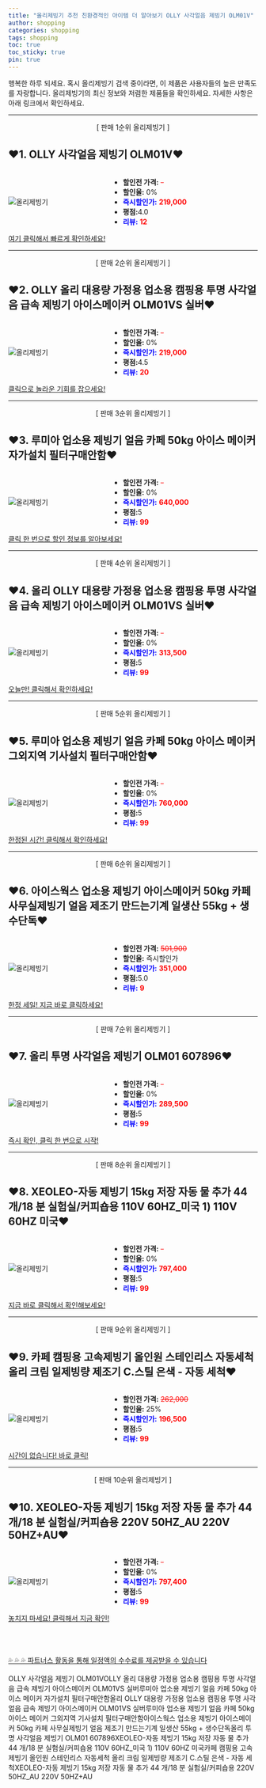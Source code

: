 ```yaml
---
title: "올리제빙기 추천 친환경적인 아이템 더 알아보기 OLLY 사각얼음 제빙기 OLM01V"
author: shopping
categories: shopping
tags: shopping
toc: true
toc_sticky: true
pin: true
---
```

행복한 하루 되세요. 혹시 올리제빙기 검색 중이라면, 이 제품은 사용자들의 높은 만족도를 자랑합니다. 올리제빙기의 최신 정보와 저렴한 제품들을 확인하세요. 자세한 사항은 아래 링크에서 확인하세요.

---
<p class="toplist" style="margin: 0 auto; display: block; width: fit-content;">[ 판매 1순위 올리제빙기 ]</p>

<h2><strong>❤️1. OLLY 사각얼음 제빙기 OLM01V❤️</strong></h2>

<div style="display: flex; align-items: center;">
    <div style="flex: 0.4;">
        <img src="https://thumbnail9.coupangcdn.com/thumbnails/remote/230x230ex/image/retail/images/76009604351366-e83f962e-94d7-4c75-86ce-3af175acf46a.jpg" alt="올리제빙기" style="max-width: 100%;">
    </div>
    <div style="flex: 0.6; margin-left: 10px;">
        <ul>
            <li><strong>할인전 가격:</strong> <del style="color: red;">-</del></li>
            <li><strong>할인율:</strong> 0%</li>
            <li><span style='color:blue'><strong>즉시할인가:</strong></span> <span style='color:red'><strong>219,000</strong></span></li>
            <li><strong>평점:</strong>4.0</li>
            <li><span style='color:blue'><strong>리뷰:</strong></span> <span style='color:red'><strong>12</strong></span></li>
        </ul>
    </div>
</div>
<div class="center">
    <a href="https://William4Davisa.github.io?lptag=AF9450613&subid=githubio&pageKey=5829945710&traceid=V0-153&itemId=10085754803&vendorItemId=77368608137" class="myButton">
        여기 클릭해서 빠르게 확인하세요!
    </a>
</div>


---
<p class="toplist" style="margin: 0 auto; display: block; width: fit-content;">[ 판매 2순위 올리제빙기 ]</p>

<h2><strong>❤️2. OLLY 올리 대용량 가정용 업소용 캠핑용 투명 사각얼음 급속 제빙기 아이스메이커 OLM01VS 실버❤️</strong></h2>

<div style="display: flex; align-items: center;">
    <div style="flex: 0.4;">
        <img src="https://thumbnail8.coupangcdn.com/thumbnails/remote/230x230ex/image/vendor_inventory/b3e2/e3e0630de90b5da89be49f4a565a0f01d67c9397795f8f26022dedbf00b4.jpg" alt="올리제빙기" style="max-width: 100%;">
    </div>
    <div style="flex: 0.6; margin-left: 10px;">
        <ul>
            <li><strong>할인전 가격:</strong> <del style="color: red;">-</del></li>
            <li><strong>할인율:</strong> 0%</li>
            <li><span style='color:blue'><strong>즉시할인가:</strong></span> <span style='color:red'><strong>219,000</strong></span></li>
            <li><strong>평점:</strong>4.5</li>
            <li><span style='color:blue'><strong>리뷰:</strong></span> <span style='color:red'><strong>20</strong></span></li>
        </ul>
    </div>
</div>
<div class="center">
    <a href="https://William4Davisa.github.io?lptag=AF9450613&subid=githubio&pageKey=7339681713&traceid=V0-153&itemId=18861792164&vendorItemId=86341740236" class="myButton">
        클릭으로 놀라운 기회를 잡으세요!
    </a>
</div>


---
<p class="toplist" style="margin: 0 auto; display: block; width: fit-content;">[ 판매 3순위 올리제빙기 ]</p>

<h2><strong>❤️3. 루미아 업소용 제빙기 얼음 카페 50kg 아이스 메이커 자가설치 필터구매안함❤️</strong></h2>

<div style="display: flex; align-items: center;">
    <div style="flex: 0.4;">
        <img src="https://thumbnail9.coupangcdn.com/thumbnails/remote/230x230ex/image/vendor_inventory/25bb/7fb963b43306bdcac325c56961e5981dfb363bccd0b7c1c4a29364112333.jpg" alt="올리제빙기" style="max-width: 100%;">
    </div>
    <div style="flex: 0.6; margin-left: 10px;">
        <ul>
            <li><strong>할인전 가격:</strong> <del style="color: red;">-</del></li>
            <li><strong>할인율:</strong> 0%</li>
            <li><span style='color:blue'><strong>즉시할인가:</strong></span> <span style='color:red'><strong>640,000</strong></span></li>
            <li><strong>평점:</strong>5</li>
            <li><span style='color:blue'><strong>리뷰:</strong></span> <span style='color:red'><strong>99</strong></span></li>
        </ul>
    </div>
</div>
<div class="center">
    <a href="https://William4Davisa.github.io?lptag=AF9450613&subid=githubio&pageKey=6687440462&traceid=V0-153&itemId=15442851450&vendorItemId=82122525826" class="myButton">
        클릭 한 번으로 할인 정보를 알아보세요!
    </a>
</div>


---
<p class="toplist" style="margin: 0 auto; display: block; width: fit-content;">[ 판매 4순위 올리제빙기 ]</p>

<h2><strong>❤️4. 올리 OLLY 대용량 가정용 업소용 캠핑용 투명 사각얼음 급속 제빙기 아이스메이커 OLM01VS 실버❤️</strong></h2>

<div style="display: flex; align-items: center;">
    <div style="flex: 0.4;">
        <img src="https://thumbnail6.coupangcdn.com/thumbnails/remote/230x230ex/image/vendor_inventory/12aa/10cfc783baef1cc94caaa7eea220f1abdca96671320c30eee67d9f927169.jpg" alt="올리제빙기" style="max-width: 100%;">
    </div>
    <div style="flex: 0.6; margin-left: 10px;">
        <ul>
            <li><strong>할인전 가격:</strong> <del style="color: red;">-</del></li>
            <li><strong>할인율:</strong> 0%</li>
            <li><span style='color:blue'><strong>즉시할인가:</strong></span> <span style='color:red'><strong>313,500</strong></span></li>
            <li><strong>평점:</strong>5</li>
            <li><span style='color:blue'><strong>리뷰:</strong></span> <span style='color:red'><strong>99</strong></span></li>
        </ul>
    </div>
</div>
<div class="center">
    <a href="https://William4Davisa.github.io?lptag=AF9450613&subid=githubio&pageKey=8167262013&traceid=V0-153&itemId=23308189836&vendorItemId=90340190659" class="myButton">
        오늘만! 클릭해서 확인하세요!
    </a>
</div>


---
<p class="toplist" style="margin: 0 auto; display: block; width: fit-content;">[ 판매 5순위 올리제빙기 ]</p>

<h2><strong>❤️5. 루미아 업소용 제빙기 얼음 카페 50kg 아이스 메이커 그외지역 기사설치 필터구매안함❤️</strong></h2>

<div style="display: flex; align-items: center;">
    <div style="flex: 0.4;">
        <img src="https://thumbnail9.coupangcdn.com/thumbnails/remote/230x230ex/image/vendor_inventory/25bb/7fb963b43306bdcac325c56961e5981dfb363bccd0b7c1c4a29364112333.jpg" alt="올리제빙기" style="max-width: 100%;">
    </div>
    <div style="flex: 0.6; margin-left: 10px;">
        <ul>
            <li><strong>할인전 가격:</strong> <del style="color: red;">-</del></li>
            <li><strong>할인율:</strong> 0%</li>
            <li><span style='color:blue'><strong>즉시할인가:</strong></span> <span style='color:red'><strong>760,000</strong></span></li>
            <li><strong>평점:</strong>5</li>
            <li><span style='color:blue'><strong>리뷰:</strong></span> <span style='color:red'><strong>99</strong></span></li>
        </ul>
    </div>
</div>
<div class="center">
    <a href="https://William4Davisa.github.io?lptag=AF9450613&subid=githubio&pageKey=6592770461&traceid=V0-153&itemId=14883647354&vendorItemId=82122525843" class="myButton">
        한정된 시간! 클릭해서 확인하세요!
    </a>
</div>


---
<p class="toplist" style="margin: 0 auto; display: block; width: fit-content;">[ 판매 6순위 올리제빙기 ]</p>

<h2><strong>❤️6. 아이스웍스 업소용 제빙기 아이스메이커 50kg 카페 사무실제빙기 얼음 제조기 만드는기계 일생산 55kg + 생수단독❤️</strong></h2>

<div style="display: flex; align-items: center;">
    <div style="flex: 0.4;">
        <img src="https://thumbnail10.coupangcdn.com/thumbnails/remote/230x230ex/image/vendor_inventory/426e/6cb8c5ca9d84b38e98ec77ae694669214799c49bdaca419ac42163a1c559.png" alt="올리제빙기" style="max-width: 100%;">
    </div>
    <div style="flex: 0.6; margin-left: 10px;">
        <ul>
            <li><strong>할인전 가격:</strong> <del style="color: red;">501,900</del></li>
            <li><strong>할인율:</strong> 즉시할인가</li>
            <li><span style='color:blue'><strong>즉시할인가:</strong></span> <span style='color:red'><strong>351,000</strong></span></li>
            <li><strong>평점:</strong>5.0</li>
            <li><span style='color:blue'><strong>리뷰:</strong></span> <span style='color:red'><strong>9</strong></span></li>
        </ul>
    </div>
</div>
<div class="center">
    <a href="https://William4Davisa.github.io?lptag=AF9450613&subid=githubio&pageKey=8047185088&traceid=V0-153&itemId=22554388392&vendorItemId=89608982615" class="myButton">
        한정 세일! 지금 바로 클릭하세요!
    </a>
</div>


---
<p class="toplist" style="margin: 0 auto; display: block; width: fit-content;">[ 판매 7순위 올리제빙기 ]</p>

<h2><strong>❤️7. 올리 투명 사각얼음 제빙기 OLM01 607896❤️</strong></h2>

<div style="display: flex; align-items: center;">
    <div style="flex: 0.4;">
        <img src="https://thumbnail10.coupangcdn.com/thumbnails/remote/230x230ex/image/vendor_inventory/b02e/759d43761f0e75e5884c964c16fef91daabd8b066d76cf05c01ab2c2c004.jpg" alt="올리제빙기" style="max-width: 100%;">
    </div>
    <div style="flex: 0.6; margin-left: 10px;">
        <ul>
            <li><strong>할인전 가격:</strong> <del style="color: red;">-</del></li>
            <li><strong>할인율:</strong> 0%</li>
            <li><span style='color:blue'><strong>즉시할인가:</strong></span> <span style='color:red'><strong>289,500</strong></span></li>
            <li><strong>평점:</strong>5</li>
            <li><span style='color:blue'><strong>리뷰:</strong></span> <span style='color:red'><strong>99</strong></span></li>
        </ul>
    </div>
</div>
<div class="center">
    <a href="https://William4Davisa.github.io?lptag=AF9450613&subid=githubio&pageKey=8154606578&traceid=V0-153&itemId=23223327923&vendorItemId=90560774450" class="myButton">
        즉시 확인, 클릭 한 번으로 시작!
    </a>
</div>


---
<p class="toplist" style="margin: 0 auto; display: block; width: fit-content;">[ 판매 8순위 올리제빙기 ]</p>

<h2><strong>❤️8. XEOLEO-자동 제빙기 15kg 저장 자동 물 추가 44 개/18 분 실험실/커피숍용 110V 60HZ_미국 1) 110V 60HZ  미국❤️</strong></h2>

<div style="display: flex; align-items: center;">
    <div style="flex: 0.4;">
        <img src="https://thumbnail6.coupangcdn.com/thumbnails/remote/230x230ex/image/vendor_inventory/7c26/a378d92426cc996c045acbf5400eaa1016ba042ba8db1cf3678609e17ba1.jpg" alt="올리제빙기" style="max-width: 100%;">
    </div>
    <div style="flex: 0.6; margin-left: 10px;">
        <ul>
            <li><strong>할인전 가격:</strong> <del style="color: red;">-</del></li>
            <li><strong>할인율:</strong> 0%</li>
            <li><span style='color:blue'><strong>즉시할인가:</strong></span> <span style='color:red'><strong>797,400</strong></span></li>
            <li><strong>평점:</strong>5</li>
            <li><span style='color:blue'><strong>리뷰:</strong></span> <span style='color:red'><strong>99</strong></span></li>
        </ul>
    </div>
</div>
<div class="center">
    <a href="https://William4Davisa.github.io?lptag=AF9450613&subid=githubio&pageKey=7093102399&traceid=V0-153&itemId=17682317239&vendorItemId=90449699213" class="myButton">
        지금 바로 클릭해서 확인해보세요!
    </a>
</div>


---
<p class="toplist" style="margin: 0 auto; display: block; width: fit-content;">[ 판매 9순위 올리제빙기 ]</p>

<h2><strong>❤️9. 카페 캠핑용 고속제빙기 올인원 스테인리스 자동세척 올리 크림 일제빙량 제조기 C.스틸 은색 - 자동 세척❤️</strong></h2>

<div style="display: flex; align-items: center;">
    <div style="flex: 0.4;">
        <img src="https://thumbnail7.coupangcdn.com/thumbnails/remote/230x230ex/image/vendor_inventory/2b30/ab443e52daa07fcfb0c3213e972185e2bc090ddb04f8a8a14d10fbce9bd1.png" alt="올리제빙기" style="max-width: 100%;">
    </div>
    <div style="flex: 0.6; margin-left: 10px;">
        <ul>
            <li><strong>할인전 가격:</strong> <del style="color: red;">262,000</del></li>
            <li><strong>할인율:</strong> 25%</li>
            <li><span style='color:blue'><strong>즉시할인가:</strong></span> <span style='color:red'><strong>196,500</strong></span></li>
            <li><strong>평점:</strong>5</li>
            <li><span style='color:blue'><strong>리뷰:</strong></span> <span style='color:red'><strong>99</strong></span></li>
        </ul>
    </div>
</div>
<div class="center">
    <a href="https://William4Davisa.github.io?lptag=AF9450613&subid=githubio&pageKey=7416391069&traceid=V0-153&itemId=19228149964&vendorItemId=86344715919" class="myButton">
        시간이 없습니다! 바로 클릭!
    </a>
</div>


---
<p class="toplist" style="margin: 0 auto; display: block; width: fit-content;">[ 판매 10순위 올리제빙기 ]</p>

<h2><strong>❤️10. XEOLEO-자동 제빙기 15kg 저장 자동 물 추가 44 개/18 분 실험실/커피숍용 220V 50HZ_AU 220V 50HZ+AU❤️</strong></h2>

<div style="display: flex; align-items: center;">
    <div style="flex: 0.4;">
        <img src="https://thumbnail6.coupangcdn.com/thumbnails/remote/230x230ex/image/vendor_inventory/7c26/a378d92426cc996c045acbf5400eaa1016ba042ba8db1cf3678609e17ba1.jpg" alt="올리제빙기" style="max-width: 100%;">
    </div>
    <div style="flex: 0.6; margin-left: 10px;">
        <ul>
            <li><strong>할인전 가격:</strong> <del style="color: red;">-</del></li>
            <li><strong>할인율:</strong> 0%</li>
            <li><span style='color:blue'><strong>즉시할인가:</strong></span> <span style='color:red'><strong>797,400</strong></span></li>
            <li><strong>평점:</strong>5</li>
            <li><span style='color:blue'><strong>리뷰:</strong></span> <span style='color:red'><strong>99</strong></span></li>
        </ul>
    </div>
</div>
<div class="center">
    <a href="https://William4Davisa.github.io?lptag=AF9450613&subid=githubio&pageKey=7093102399&traceid=V0-153&itemId=17682317238&vendorItemId=90449699239" class="myButton">
        놓치지 마세요! 클릭해서 지금 확인!
    </a>
</div>

<br><br><br>[💦 💦 💦 파트너스 활동을 통해 일정액의 수수료를 제공받을 수 있습니다](https://link.coupang.com/a/bcpT2c)<br><br>OLLY 사각얼음 제빙기 OLM01VOLLY 올리 대용량 가정용 업소용 캠핑용 투명 사각얼음 급속 제빙기 아이스메이커 OLM01VS 실버루미아 업소용 제빙기 얼음 카페 50kg 아이스 메이커 자가설치 필터구매안함올리 OLLY 대용량 가정용 업소용 캠핑용 투명 사각얼음 급속 제빙기 아이스메이커 OLM01VS 실버루미아 업소용 제빙기 얼음 카페 50kg 아이스 메이커 그외지역 기사설치 필터구매안함아이스웍스 업소용 제빙기 아이스메이커 50kg 카페 사무실제빙기 얼음 제조기 만드는기계 일생산 55kg + 생수단독올리 투명 사각얼음 제빙기 OLM01 607896XEOLEO-자동 제빙기 15kg 저장 자동 물 추가 44 개/18 분 실험실/커피숍용 110V 60HZ_미국 1) 110V 60HZ  미국카페 캠핑용 고속제빙기 올인원 스테인리스 자동세척 올리 크림 일제빙량 제조기 C.스틸 은색 - 자동 세척XEOLEO-자동 제빙기 15kg 저장 자동 물 추가 44 개/18 분 실험실/커피숍용 220V 50HZ_AU 220V 50HZ+AU